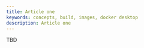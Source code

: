 ```yaml
---
title: Article one
keywords: concepts, build, images, docker desktop
description: Article one
---
```


TBD